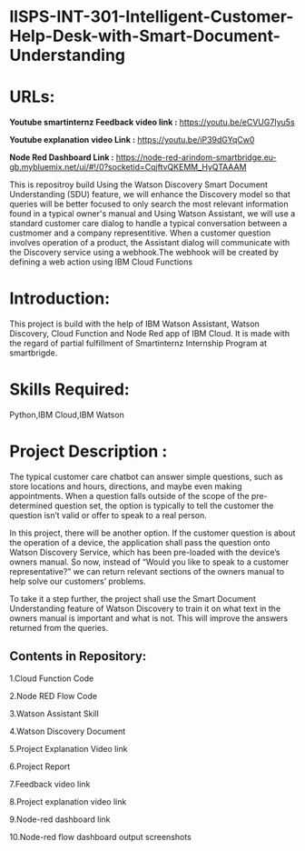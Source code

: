 # llSPS-INT-301-Intelligent-Customer-Help-Desk-with-Smart-Document-Understanding

<h1> URLs: </h1>

<b> Youtube smartinternz Feedback video link :</b> https://youtu.be/eCVUG7Iyu5s 

<b>Youtube explanation video Link :</b> https://youtu.be/iP39dGYqCw0

<b>Node Red Dashboard Link :</b> https://node-red-arindom-smartbridge.eu-gb.mybluemix.net/ui/#!/0?socketid=CqjftvQKEMM_HyQTAAAM

This is repositroy build Using the Watson Discovery Smart Document Understanding (SDU) feature, we will enhance the Discovery model so that queries will be better focused to only search the most relevant information found in a typical owner's manual and Using Watson Assistant, we will use a standard customer care dialog to handle a typical conversation between a custmomer and a company representitive. When a customer question involves operation of a product, the Assistant dialog will communicate with the Discovery service using a webhook.The webhook will be created by defining a web action using IBM Cloud Functions


<h1>Introduction:</h1>
This project is build with the help of IBM Watson Assistant, Watson Discovery, Cloud Function and Node Red app of IBM Cloud. It is made with the regard of partial fulfillment of Smartinternz Internship Program at smartbrigde.

<h1>Skills Required:</h1>
Python,IBM Cloud,IBM Watson

<h1>Project Description :</h1>
The typical customer care chatbot can answer simple questions, such as store locations and hours, directions, and maybe even making appointments. When a question falls outside of the scope of the pre-determined question set, the option is typically to tell the customer the question isn’t valid or offer to speak to a real person.

In this project, there will be another option. If the customer question is about the operation of a device, the application shall pass the question onto Watson Discovery Service, which has been pre-loaded with the device’s owners manual. So now, instead of “Would you like to speak to a customer representative?” we can return relevant sections of the owners manual to help solve our customers’ problems.

To take it a step further, the project shall use the Smart Document Understanding feature of Watson Discovery to train it on what text in the owners manual is important and what is not. This will improve the answers returned from the queries.


<h2>Contents in Repository:</h2>

1.Cloud Function Code

2.Node RED Flow Code

3.Watson Assistant Skill

4.Watson Discovery Document

5.Project Explanation Video link

6.Project Report

7.Feedback video link

8.Project explanation video link

9.Node-red dashboard link

10.Node-red flow dashboard output screenshots
